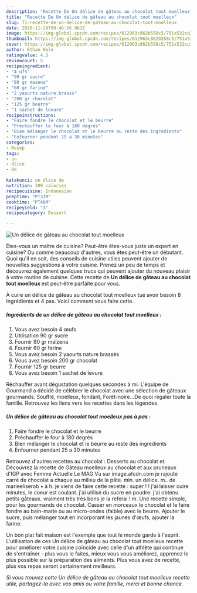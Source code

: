 ```yaml
---
description: "Recette De Un délice de gâteau au chocolat tout moelleux"
title: "Recette De Un délice de gâteau au chocolat tout moelleux"
slug: 71-recette-de-un-delice-de-gateau-au-chocolat-tout-moelleux
date: 2020-11-29T09:46:56.963Z
image: https://img-global.cpcdn.com/recipes/612963c862b558c5/751x532cq70/un-delice-de-gateau-au-chocolat-tout-moelleux-photo-principale-de-la-recette.jpg
thumbnail: https://img-global.cpcdn.com/recipes/612963c862b558c5/751x532cq70/un-delice-de-gateau-au-chocolat-tout-moelleux-photo-principale-de-la-recette.jpg
cover: https://img-global.cpcdn.com/recipes/612963c862b558c5/751x532cq70/un-delice-de-gateau-au-chocolat-tout-moelleux-photo-principale-de-la-recette.jpg
author: Ethan Hale
ratingvalue: 4.3
reviewcount: 5
recipeingredient:
- "4 ufs"
- "90 gr sucre"
- "80 gr mazena"
- "60 gr farine"
- "2 yaourts nature brasss"
- "200 gr chocolat"
- "125 gr beurre"
- "1 sachet de levure"
recipeinstructions:
- "Faire fondre le chocolat et le beurre"
- "Préchauffer le four à 180 degrés"
- "Bien mélanger le chocolat et le beurre au reste des ingredients"
- "Enfourner pendant 25 a 30 minutes"
categories:
- Resep
tags:
- un
- dlice
- de

katakunci: un dlice de 
nutrition: 209 calories
recipecuisine: Indonesian
preptime: "PT31M"
cooktime: "PT46M"
recipeyield: "3"
recipecategory: Dessert

---
```



![Un délice de gâteau au chocolat tout moelleux](https://img-global.cpcdn.com/recipes/612963c862b558c5/751x532cq70/un-delice-de-gateau-au-chocolat-tout-moelleux-photo-principale-de-la-recette.jpg)

Êtes-vous un maître de cuisine? Peut-être êtes-vous juste un expert en cuisine? Ou comme beaucoup d'autres, vous êtes peut-être un débutant. Quoi qu'il en soit, des conseils de cuisine utiles peuvent ajouter de nouvelles suggestions à votre cuisine. Prenez un peu de temps et découvrez également quelques trucs qui peuvent ajouter du nouveau plaisir à votre routine de cuisine. Cette recette de <strong> Un délice de gâteau au chocolat tout moelleux </strong> est peut-être parfaite pour vous.

<!--inarticleads1-->

À cuire un délice de gâteau au chocolat tout moelleux tue avoir besoin 8 Ingrédients et 4 pas. Voici comment vous faire cette.

##### Ingrédients de un délice de gâteau au chocolat tout moelleux :

1. Vous avez besoin 4 œufs
1. Utilisation 90 gr sucre
1. Fournir 80 gr maïzena
1. Fournir 60 gr farine
1. Vous avez besoin 2 yaourts nature brassés
1. Vous avez besoin 200 gr chocolat
1. Fournir 125 gr beurre
1. Vous avez besoin 1 sachet de levure


Réchauffer avant dégustation quelques secondes à mi. L&#39;équipe de Gourmand a décidé de célébrer le chocolat avec une sélection de gâteaux gourmands. Soufflé, moelleux, fondant, Forêt-noire…De quoi régaler toute la famille. Retrouvez les liens vers les recettes dans les légendes. 

<!--inarticleads2-->

##### Un délice de gâteau au chocolat tout moelleux pas à pas :

1. Faire fondre le chocolat et le beurre
1. Préchauffer le four à 180 degrés
1. Bien mélanger le chocolat et le beurre au reste des ingredients
1. Enfourner pendant 25 a 30 minutes


Retrouvez d&#39;autres recettes au chocolat : Desserts au chocolat et. Découvrez la recette de Gâteau moelleux au chocolat et aux pruneaux d&#39;IGP avec Femme Actuelle Le MAG Vu sur image.afcdn.com je rajoute carré de chocolat a chaque au milieu de la pâte. min. un délice. m.. de marieeliserob • à h. je viens de faire cette recette : super ! ! j&#39;ai laisser cuire minutes, le coeur est coulant. j&#39;ai utilisé du sucre en poudre. j&#39;ai obtenu petits gâteaux. vraiment très très bons je la referai ! m. Une recette simple, pour les gourmands de chocolat. Casser en morceaux le chocolat et le faire fondre au bain-marie ou au micro-ondes (faible) avec le beurre. Ajouter le sucre, puis mélanger tout en incorporant les jaunes d&#39;œufs, ajouter la farine. 

<!--inarticleads1-->

<p>
Un bon plat fait maison est l'exemple que tout le monde garde à l'esprit. L'utilisation de ces Un délice de gâteau au chocolat tout moelleux recette pour améliorer votre cuisine coïncide avec celle d'un athlète qui continue de s'entraîner - plus vous le faites, mieux vous vous améliorez, apprenez le plus possible sur la préparation des aliments. Plus vous avez de recette, plus vos repas seront certainement meilleurs.
</p>

<p>
<i>Si vous trouvez cette Un délice de gâteau au chocolat tout moelleux recette utile, partagez-la avec vos amis ou votre famille, merci et bonne chance.</i>
</p>
